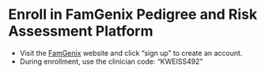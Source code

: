 # Enroll in FamGenix Pedigree and Risk Assessment Platform

- Visit the [FamGenix](https://account.famgenix.com/#/) website and click “sign up” to create an account.
- During enrollment, use the clinician code: “KWEISS492”